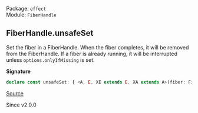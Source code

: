 Package: `effect`<br />
Module: `FiberHandle`<br />

## FiberHandle.unsafeSet

Set the fiber in a FiberHandle. When the fiber completes, it will be removed from the FiberHandle.
If a fiber is already running, it will be interrupted unless `options.onlyIfMissing` is set.

**Signature**

```ts
declare const unsafeSet: { <A, E, XE extends E, XA extends A>(fiber: Fiber.RuntimeFiber<XA, XE>, options?: { readonly interruptAs?: FiberId.FiberId | undefined; readonly onlyIfMissing?: boolean | undefined; readonly propagateInterruption?: boolean | undefined; }): (self: FiberHandle<A, E>) => void; <A, E, XE extends E, XA extends A>(self: FiberHandle<A, E>, fiber: Fiber.RuntimeFiber<XA, XE>, options?: { readonly interruptAs?: FiberId.FiberId | undefined; readonly onlyIfMissing?: boolean | undefined; readonly propagateInterruption?: boolean | undefined; }): void; }
```

[Source](https://github.com/Effect-TS/effect/tree/main/packages/effect/src/FiberHandle.ts#L187)

Since v2.0.0